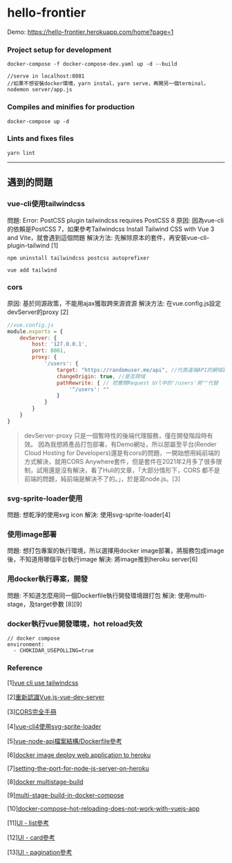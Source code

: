 # hello-frontier
Demo: https://hello-frontier.herokuapp.com/home?page=1
### Project setup for development
```
docker-compose -f docker-compose-dev.yaml up -d --build

//serve in localhost:8081
//如果不想安裝docker環境，yarn instal，yarn serve，再開另一個terminal，nodemon server/app.js
```

### Compiles and minifies for production
```
docker-compose up -d
```

### Lints and fixes files
```
yarn lint
```
---
## 遇到的問題
### vue-cli使用tailwindcss
問題: Error: PostCSS plugin tailwindcss requires PostCSS 8
原因: 因為vue-cli的依賴是PostCSS 7，如果參考Tailwindcss Install Tailwind CSS with Vue 3 and Vite，就會遇到這個問題
解決方法: 先解除原本的套件，再安裝vue-cli-plugin-tailwind [1]
```
npm uninstall tailwindcss postcss autoprefixer
```
```
vue add tailwind 
```
### cors
原因: 基於同源政策，不能用ajax獲取跨來源資源
解決方法: 在vue.config.js設定devServer的proxy [2]
```javascript
//vue.config.js
module.exports = {
    devServer: {
        host: '127.0.0.1',
        port: 8081,
        proxy: {
            '/users': {
                target: "https://randomuser.me/api", //代表遠端API的網域路徑
                changeOrigin: true, //是否跨域
                pathRewrite: { // 把實際Request Url中的'/users'用""代替
                    '^/users': "" 
                }
            }
        }
    }
}
```
> devServer-proxy 只是一個暫時性的後端代理服務，僅在開發階段時有效。
因為我想將產品打包部署，有Demo網址，所以部屬至平台(Render Cloud Hosting for Developers)還是有cors的問題，一開始想用純前端的方式解決，就用CORS Anywhere套件，但是套件在2021年2月多了很多限制，試用還是沒有解決，看了Huli的文章，「大部分情形下，CORS 都不是前端的問題，純前端是解決不了的。」，於是寫node.js。[3]
### svg-sprite-loader使用
問題: 想乾淨的使用svg icon
解決: 使用svg-sprite-loader[4]

### 使用image部署
問題: 想打包專案的執行環境，所以選擇用docker image部署，將服務包成image後，不知道用哪個平台執行image
解決: 將image推到heroku server[6]

### 用docker執行專案，開發
問題: 不知道怎麼用同一個Dockerfile執行開發環境跟打包
解決: 使用multi-stage，及target參數 [8][9]

### docker執行vue開發環境，hot reload失效
```
// docker compose
environment: 
  - CHOKIDAR_USEPOLLING=true
```

### Reference
[1][vue cli use tailwindcss](https://stackoverflow.com/questions/64925926/error-postcss-plugin-tailwindcss-requires-postcss-8)

[2][重新認識Vue.js-vue-dev-server](https://book.vue.tw/CH3/3-3-vue-dev-server-build.html)

[3][CORS完全手冊](https://blog.huli.tw/2021/02/19/cors-guide-1/)

[4][vue-cli4使用svg-sprite-loader](https://www.jianshu.com/p/b20d9209b501)

[5][vue-node-api檔案結構/Dockerfile參考](https://github.com/johnpapa/heroes-vue-node-api)

[6][docker image deploy web application to heroku](https://medium.com/starbugs/deploy-any-web-application-to-heroku-with-docker-b64b9b0eb93)

[7][setting-the-port-for-node-js-server-on-heroku](https://stackoverflow.com/questions/28706180/setting-the-port-for-node-js-server-on-heroku)

[8][docker multistage-build](https://docs.docker.com/develop/develop-images/multistage-build/)

[9][multi-stage-build-in-docker-compose](https://stackoverflow.com/questions/53093487/multi-stage-build-in-docker-compose)

[10][docker-compose-hot-reloading-does-not-work-with-vuejs-app](https://stackoverflow.com/questions/59224130/docker-compose-hot-reloading-does-not-work-with-vuejs-app)

[11][UI - list參考](https://tailwinduikit.com/components/webapp/table/list)

[12][UI - card參考](https://www.pinterest.com/pin/711357703651909730/)

[13][UI - pagination參考](https://ant.design/components/pagination/)

